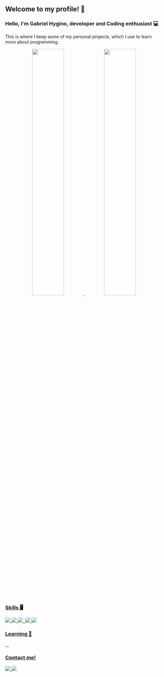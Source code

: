 ## Welcome to my profile! :stars:
### Hello, I'm Gabriel Hygino, developer and Coding enthusiast :computer:
This is where I keep some of my personal projects, which I use to learn more about programming.

<div align="center">
  <a href="#">
  <img width="45%" src="https://github-readme-stats.vercel.app/api?username=GabrielHygino&show_icons=true&include_all_commits=true&count_private=true&bg_color=0d1117&hide_border=true&title_color=f7630c&text_color=fff&theme=dracula"/>
  <img width="45%" src="https://github-readme-stats.vercel.app/api/top-langs/?username=GabrielHygino&layout=compact&langs_count=4&hide=PHP,Blade&bg_color=0d1117&hide_border=true&title_color=f7630c&text_color=fff&theme=dracula"/>
</div>

### Skills :desktop_computer:
<div>
  <img src="https://img.shields.io/badge/HTML5-E34F26?style=for-the-badge&logo=html5&logoColor=white" />
  <img src="https://img.shields.io/badge/CSS3-1572B6?style=for-the-badge&logo=css3&logoColor=white" />
  <img src="https://img.shields.io/badge/JavaScript-323330?style=for-the-badge&logo=javascript&logoColor=F7DF1E" />
  <img src"https://img.shields.io/badge/Java-ED8B00?style=for-the-badge&logo=openjdk&logoColor=white" />
  <img src="https://img.shields.io/badge/MySQL-00000F?style=for-the-badge&logo=mysql&logoColor=white" />
  <img src="https://img.shields.io/badge/Postman-FF6C37?style=for-the-badge&logo=postman&logoColor=white" />
</div>
  
  
### Learning :bookmark_tabs:
<div>
  <img src"https://img.shields.io/badge/Python-14354C?style=for-the-badge&logo=python&logoColor=white" />
  <img src"https://img.shields.io/badge/MongoDB-4EA94B?style=for-the-badge&logo=mongodb&logoColor=white" />
  <img src"https://img.shields.io/badge/redis-%23DD0031.svg?&style=for-the-badge&logo=redis&logoColor=white"/>
  <img src"https://img.shields.io/badge/rabbitmq-%23FF6600.svg?&style=for-the-badge&logo=rabbitmq&logoColor=white"/>
</div>


### Contact me!
<div>
  <a href="https://www.linkedin.com/in/gabriel-hygino/" target="_blank">
    <img src="https://img.shields.io/badge/linkedin-%230077B5.svg?style=for-the-badge&logo=linkedin&logoColor=white"/>
  </>
  <a href="mailto:contact.gabrielhygino@hotmail.com">
    <img src="https://img.shields.io/badge/Gmail-D14836?style=for-the-badge&logo=gmail&logoColor=white"/>
  </>
</div>
